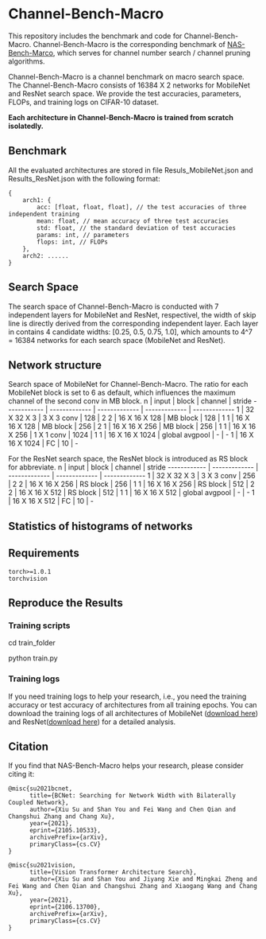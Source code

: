 # Channel-Bench-Macro

This repository includes the benchmark and code for Channel-Bench-Macro. Channel-Bench-Macro is the corresponding benchmark of [NAS-Bench-Marco](https://github.com/xiusu/NAS-Bench-Macro), which serves for channel number search / channel pruning algorithms.

Channel-Bench-Macro is a channel benchmark on macro search space. The Channel-Bench-Macro consists of 16384 X 2 networks for MobileNet and ResNet search space. We provide the test accuracies, parameters, FLOPs, and training logs on CIFAR-10 dataset.

**Each architecture in Channel-Bench-Macro is trained from scratch isolatedly.**


## Benchmark

All the evaluated architectures are stored in file Resuls_MobileNet.json and Results_ResNet.json with the following format:

```
{
    arch1: {
        acc: [float, float, float], // the test accuracies of three independent training
        mean: float, // mean accuracy of three test accuracies
        std: float, // the standard deviation of test accuracies
        params: int, // parameters
        flops: int, // FLOPs 
    },
    arch2: ......
}

```

## Search Space


The search space of Channel-Bench-Macro is conducted with 7 independent layers for MobileNet and ResNet, respectivel, the width of skip line is directly derived from the corresponding independent layer. Each layer in contains 4 candidate widths: [0.25, 0.5, 0.75, 1.0], which amounts to 4^7 = 16384 networks for each search space (MobileNet and ResNet).

## Network structure

Search space of MobileNet for Channel-Bench-Macro. The ratio for each MobileNet block is set to 6 as default, which influences the maximum channel of the second conv in MB block.
n | input | block | channel | stride
------------ | ------------- | ------------- | ------------- | ------------- 
1 | 32 X 32 X 3 | 3 X 3 conv  | 128 | 2
2 | 16 X 16 X 128 | MB block  | 128 | 1
1 | 16 X 16 X 128 | MB block  | 256 | 2
1 | 16 X 16 X 256 | MB block  | 256 | 1
1 | 16 X 16 X 256 | 1 X 1 conv  | 1024 | 1
1 | 16 X 16 X 1024 | global avgpool  | - | -
1 | 16 X 16 X 1024 | FC  | 10 | -

For the ResNet search space, the ResNet block is introduced as RS block for abbreviate.
n | input | block | channel | stride
------------ | ------------- | ------------- | ------------- | ------------- 
1 | 32 X 32 X 3 | 3 X 3 conv  | 256 | 2
2 | 16 X 16 X 256 | RS block  | 256 | 1
1 | 16 X 16 X 256 | RS block  | 512 | 2
2 | 16 X 16 X 512 | RS block  | 512 | 1
1 | 16 X 16 X 512 | global avgpool  | - | -
1 | 16 X 16 X 512 | FC  | 10 | -

## Statistics of histograms of networks


## Requirements

```
torch>=1.0.1
torchvision
```

## Reproduce the Results
### Training scripts
cd train_folder

python train.py

### Training logs
If you need training logs to help your research, i.e., you need the training accuracy or test accuracy of architectures from all training epochs. You can download the training logs of all architectures of MobileNet ([download here]()) and ResNet([download here]()) for a detailed analysis.

## Citation

If you find that NAS-Bench-Macro helps your research, please consider citing it:

```
@misc{su2021bcnet,
      title={BCNet: Searching for Network Width with Bilaterally Coupled Network}, 
      author={Xiu Su and Shan You and Fei Wang and Chen Qian and Changshui Zhang and Chang Xu},
      year={2021},
      eprint={2105.10533},
      archivePrefix={arXiv},
      primaryClass={cs.CV}
}

@misc{su2021vision,
      title={Vision Transformer Architecture Search}, 
      author={Xiu Su and Shan You and Jiyang Xie and Mingkai Zheng and Fei Wang and Chen Qian and Changshui Zhang and Xiaogang Wang and Chang Xu},
      year={2021},
      eprint={2106.13700},
      archivePrefix={arXiv},
      primaryClass={cs.CV}
}
```
